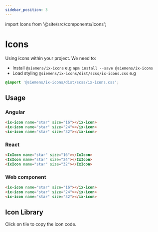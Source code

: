 ```yaml
---
sidebar_position: 3
---
```


import Icons from '@site/src/components/Icons';

# Icons

Using icons within your project. We need to:

- Install `@siemens/ix-icons` e.g `npm install --save @siemens/ix-icons`
- Load styling `@siemens/ix-icons/dist/scss/ix-icons.css` e.g

```scss
@import '@siemens/ix-icons/dist/scss/ix-icons.css';
```

## Usage

### Angular

```html
<ix-icon name="star" size="16"></ix-icon>
<ix-icon name="star" size="24"></ix-icon>
<ix-icon name="star" size="32"></ix-icon>
```

### React

```html
<IxIcon name="star" size="16"></IxIcon>
<IxIcon name="star" size="24"></IxIcon>
<IxIcon name="star" size="32"></IxIcon>
```

### Web component

```html
<ix-icon name="star" size="16"></ix-icon>
<ix-icon name="star" size="24"></ix-icon>
<ix-icon name="star" size="32"></ix-icon>
```

## Icon Library

Click on tile to copy the icon code.

<Icons></Icons>
